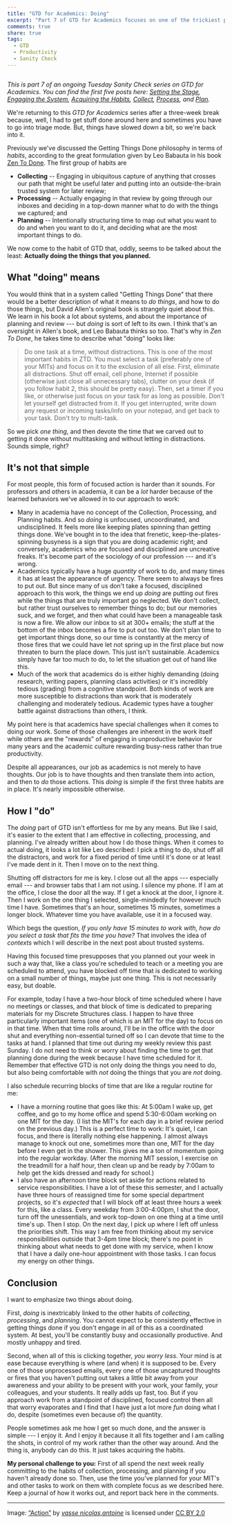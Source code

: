 ```yaml
---
title: "GTD for Academics: Doing"
excerpt: "Part 7 of GTD for Academics focuses on one of the trickiest parts of GTD: Actually doing the tasks that you need to do."
comments: true
share: true
tags:
  - GTD
  - Productivity
  - Sanity Check
---
```


<img src="{{ site.url }}{{ site.baseurl }}/assets/images/action.jpg" alt="" class="full">

_This is part 7 of an ongoing Tuesday Sanity Check series on GTD for Academics. You can find the first five posts here: [Setting the Stage](http://rtalbert.org/blog/2016/gtd-for-academics-setting-stage), [Engaging the System](http://rtalbert.org/blog/2016/gtd-for-academics-engaging-system), [Acquiring the Habits](http://rtalbert.org/gtd-for-academics-acquiring-the-habits/),  [Collect](http://rtalbert.org/gtd-for-academics-collect/),  [Process](http://rtalbert.org/gtd-for-academics-process/), and [Plan](http://rtalbert.org/gtd-for-academics-plan/)._

We're returning to this _GTD for Academics_ series after a three-week break because, well, I had to get stuff done around here and sometimes you have to go into triage mode. But, things have slowed down a bit, so we're back into it.

Previously we've discussed the Getting Things Done philosophy in terms of _habits_, according to the great formulation given by Leo Babauta in his book [Zen To Done](https://zenhabits.net/zen-to-done-ztd-the-ultimate-simple-productivity-system/). The first group of habits are

+ **Collecting** -- Engaging in ubiquitous capture of anything that crosses our path that might be useful later and putting into an outside-the-brain trusted system for later review;
+ **Processing** -- Actually engaging in that review by going through our inboxes and deciding in a top-down manner what to do with the things we captured; and
+ **Planning** -- Intentionally structuring time to map out what you want to do and when you want to do it, and deciding what are the most important things to do.

We now come to the habit of GTD that, oddly, seems to be talked about the least: **Actually doing the things that you planned.**

## What "doing" means

You would think that in a system called "Getting Things Done" that there would be a better description of what it means to _do things_, and how to do those things, but David Allen's original book is strangely quiet about this. We learn in his book a lot about systems, and about the importance of planning and review --- but _doing_ is sort of left to its own. I think that's an oversight in Allen's book, and Leo Babauta thinks so too. That's why in _Zen To Done_, he takes time to describe what "doing" looks like:

>Do one task at a time, without distractions. This is one of the most important habits in ZTD. You must select a task (preferably one of your MITs) and focus on it to the exclusion of all else. First, eliminate all distractions. Shut off email, cell phone, Internet if possible (otherwise just close all unnecessary tabs), clutter on your desk (if you follow habit 2, this should be pretty easy). Then, set a timer if you like, or otherwise just focus on your task for as long as possible. Don't let yourself get distracted from it. If you get interrupted, write down any request or incoming tasks/info on your notepad, and get back to your task. Don't try to multi-task.

So we pick _one thing_, and then devote the time that we carved out to getting it done without multitasking and without letting in distractions. Sounds simple, right?

## It's not that simple

For most people, this form of focused action is harder than it sounds. For professors and others in academia, it can be a _lot_ harder because of the learned behaviors we've allowed in to our approach to work:

+ Many in academia have no concept of the Collection, Processing, and Planning habits. And so _doing_ is unfocused, uncoordinated, and undisciplined. It feels more like keeping plates spinning than getting things done. We've bought in to the idea that frenetic, keep-the-plates-spinning busyness is a sign that you are doing academic right; and conversely, academics who are focused and disciplined are uncreative freaks. It's become part of the sociology of our profession --- and it's wrong.
+ Academics typically have a huge _quantity_ of work to do, and many times it has at least the appearance of urgency. There seem to always be fires to put out. But since many of us don't take a focused, disciplined approach to this work, the things we end up _doing_ are putting out fires while the things that are truly important go neglected. We don't collect, but rather trust ourselves to remember things to do; but our memories suck, and we forget, and then what could have been a manageable task is now a fire. We allow our inbox to sit at 300+ emails; the stuff at the bottom of the inbox becomes a fire to put out too. We don't plan time to get important things done, so our time is constantly at the mercy of those fires that we could have let not spring up in the first place but now threaten to burn the place down. This just isn't sustainable. Academics simply have far too much to do, to let the situation get out of hand like this.  
+ Much of the work that academics do is either highly demanding (doing research, writing papers, planning class activities) or it's incredibly tedious (grading) from a cognitive standpoint. Both kinds of work are more susceptible to distractions than work that is moderately challenging and moderately tedious. Academic types have a tougher battle against distractions than others, I think.

My point here is that academics have special challenges when it comes to doing our work. Some of those challenges are inherent in the work itself while others are the "rewards" of engaging in unproductive behavior for many years and the academic culture rewarding busy-ness rather than true productivity.

Despite all appearances, our job as academics is not merely to have thoughts. Our job is to have thoughts and then translate them into action, and then to _do_ those actions. This _doing_ is simple if the first three habits are in place. It's nearly impossible otherwise.

## How I "do"

The _doing_ part of GTD isn't effortless for me by any means. But like I said, it's easier to the extent that I am effective in collecting, processing, and planning. I've already written about how I do those things. When it comes to actual doing, it looks a lot like Leo described: I pick a thing to do, shut off all the distractors, and work for a fixed period of time until it's done or at least I've made dent in it. Then I move on to the next thing.

Shutting off distractors for me is key. I close out all the apps --- especially  email  --- and browser tabs that I am not using. I silence my phone. If I am at the office, I close the door all the way. If I get a knock at the door, I ignore it. Then I work on the one thing I selected, single-mindedly for however much time I have. Sometimes that's an hour, sometimes 15 minutes, sometimes a longer block. Whatever time you have available, use it in a focused way.

Which begs the question, _If you only have 15 minutes to work with, how do you select a task that fits the time you have?_ That involves the idea of _contexts_ which I will describe in the next post about trusted systems.

Having this focused time presupposes that you planned out your week in such a way that, like a class you're scheduled to teach or a meeting you are scheduled to attend, you have blocked off time that is dedicated to working on a small number of things, maybe just one thing. This is not necessarily easy, but doable.

For example, today I have a two-hour block of time scheduled where I have no meetings or classes, and that block of time is dedicated to preparing materials for my Discrete Structures class. I happen to have three particularly important items (one of which is an MIT for the day) to focus on in that time. When that time rolls around, I'll be in the office with the door shut and everything non-essential turned off so I can devote that time to the tasks at hand. I planned that time out during my weekly review this past Sunday. I do not need to think or worry about finding the time to get that planning done during the week because I have time scheduled for it. Remember that effective GTD is not only doing the things you need to do, but also being comfortable with _not_ doing the things that you are _not_ doing.

I also schedule recurring blocks of time that are like a regular routine for me:

+ I have a morning routine that goes like this: At 5:00am I wake up, get coffee, and go to my home office and spend 5:30-6:00am working on one MIT for the day. (I list the MIT's for each day in a brief review period on the previous day.) This is a perfect time to work: It's quiet, I can focus, and there is literally nothing else happening. I almost always manage to knock out one, sometimes more than one, MIT for the day before I even get in the shower. This gives me a ton of momentum going into the regular workday. (After the morning MIT session, I exercise on the treadmill for a half hour, then clean up and be ready by 7:00am to help get the kids dressed and ready for school.)
+ I also have an afternoon time block set aside for actions related to service responsibilities. I have a lot of these this semester, and I actually have three hours of reassigned time for some special department projects, so it's _expected_ that I will block off at least three hours a week for this, like a class. Every weekday from 3:00-4:00pm, I shut the door, turn off the unessentials, and work top-down on one thing at a time until time's up. Then I stop. On the next day, I pick up where I left off unless the priorities shift. This way I am free from thinking about my service responsibilities outside that 3-4pm time block; there's no point in thinking about what needs to get done with my service, when I know that I have a daily one-hour appointment with those tasks. I can focus my energy on other things.

## Conclusion

I want to emphasize two things about doing.

First, _doing_ is inextricably linked to the other habits of _collecting_, _processing_, and _planning_. You cannot expect to be consistently effective in getting things done if you don't engage in all of this as a coordinated system. At best, you'll be constantly busy and occasionally productive. And mostly unhappy and tired.

Second, when all of this is clicking together, _you worry less_. Your mind is at ease because everything is where (and when) it is supposed to be. Every one of those unprocessed emails, every one of those uncaptured thoughts or fires that you haven't putting out takes a little bit away from your awareness and your ability to be present with your work, your family, your colleagues, and your students. It really adds up fast, too. But if you approach work from a standpoint of disciplined, focused control then all that worry evaporates and I find that I have just a lot more _fun_ doing what I do, despite (sometimes even because of) the quantity.

People sometimes ask me how I get so much done, and the answer is simple --- I enjoy it. And I enjoy it because it all fits together and I am calling the shots, in control of my work rather than the other way around. And the thing is, anybody can do this. It just takes acquiring the habits.

**My personal challenge to you:** First of all spend the next week really committing to the habits of collection, processing, and planning if you haven't already done so. Then, use the time you've planned for your MIT's and other tasks to work on them with complete focus as we described here. Keep a journal of how it works out, and report back here in the comments.

---

Image:
<a href="https://www.flickr.com/photos/vasnic64/6368897123">“Action”</a>
by
<i>
<a href="https://www.flickr.com/people/vasnic64/">vasse nicolas,antoine</a>
</i>
is licensed under
<a href="https://creativecommons.org/licenses/by/2.0">
CC BY 2.0</a>
